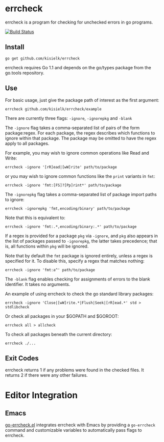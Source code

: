 errcheck
========

errcheck is a program for checking for unchecked errors in go programs.

[![Build Status](https://drone.io/github.com/kisielk/errcheck/status.png)](https://drone.io/github.com/kisielk/errcheck/latest)

Install
-------

    go get github.com/kisielk/errcheck

errcheck requires Go 1.1 and depends on the go/types package from the go.tools repository.

Use
---

For basic usage, just give the package path of interest as the first
argument:

    errcheck github.com/kisielk/errcheck/example

There are currently three flags: `-ignore`, `-ignorepkg` and `-blank`

The `-ignore` flag takes a comma-separated list of pairs of the form package:regex.
For each package, the regex describes which functions to ignore within that package.
The package may be omitted to have the regex apply to all packages.

For example, you may wish to ignore common operations like Read and Write:

    errcheck -ignore '[rR]ead|[wW]rite' path/to/package

or you may wish to ignore common functions like the `print` variants in `fmt`:

    errcheck -ignore 'fmt:[FS]?[Pp]rint*' path/to/package

The `-ignorepkg` flag takes a comma-separated list of package import paths
to ignore:

    errcheck -ignorepkg 'fmt,encoding/binary' path/to/package

Note that this is equivalent to:

    errcheck -ignore 'fmt:.*,encoding/binary:.*' path/to/package

If a regex is provided for a package `pkg` via `-ignore`, and `pkg` also appears
in the list of packages passed to `-ignorepkg`, the latter takes precedence;
that is, all functions within `pkg` will be ignored.

Note that by default the `fmt` package is ignored entirely, unless a regex is
specified for it. To disable this, specify a regex that matches nothing:

    errcheck -ignore 'fmt:a^' path/to/package

The `-blank` flag enables checking for assignments of errors to the
blank identifier. It takes no arguments.

An example of using errcheck to check the go standard library packages:

    errcheck -ignore 'Close|[wW]rite.*|Flush|Seek|[rR]ead.*' std > stdlibcheck

Or check all packages in your $GOPATH and $GOROOT:

    errcheck all > allcheck

To check all packages beneath the current directory:

    errcheck ./...

Exit Codes
----------

errcheck returns 1 if any problems were found in the checked files.
It returns 2 if there were any other failures.

Editor Integration
==================

Emacs
-----

[go-errcheck.el](https://github.com/dominikh/go-errcheck.el)
integrates errcheck with Emacs by providing a `go-errcheck` command
and customizable variables to automatically pass flags to errcheck.
